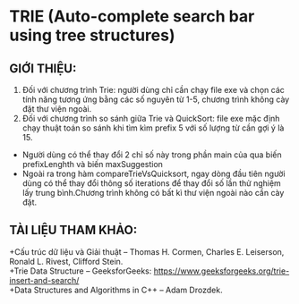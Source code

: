 # TRIE (Auto-complete search bar using tree structures)
## GIỚI THIỆU:
1. Đối với chương trình Trie: người dùng chỉ cần chạy file exe và chọn các tính năng tương ứng bằng các số nguyên từ 1-5, chương trình không cày đặt thư viện ngoài. 
2. Đối với chương trình so sánh giữa Trie và QuickSort: file exe mặc định chạy thuật toán so sánh khi tìm kìm prefix 5 với số lượng từ cần gợi ý là 15.
+ Người dùng có thể thay đổi 2 chỉ số này trong phần main của qua biến prefixLenghth và biến maxSuggestion
+ Ngoài ra trong hàm compareTrieVsQuicksort, ngay dòng đầu tiên người dùng có thể thay đổi thông số iterations để thay đổi số lần thử nghiệm lấy trung bình.Chương trình không có bất kì thư viện ngoài nào cần cày đặt.
## TÀI LIỆU THAM KHẢO:
+Cấu trúc dữ liệu và Giải thuật – Thomas H. Cormen, Charles E. Leiserson, Ronald L. Rivest, Clifford Stein. <br>
+Trie Data Structure – GeeksforGeeks: https://www.geeksforgeeks.org/trie-insert-and-search/ <br>
+Data Structures and Algorithms in C++ – Adam Drozdek.
